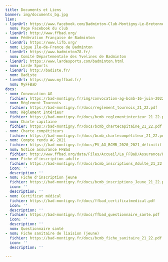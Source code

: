 ```yaml
---
title: Documents et Liens
banner: img/documents_bg.jpg
lien:
- lienUrl: https://www.facebook.com/Badminton-Club-Montigny-Le-Bretonneux-BCMB-1401352533418811/?ref=bookmarks
  nom: Page Facebook du club
- lienUrl: http://www.ffbad.org/
  nom: Fédération Française de Badminton
- lienUrl: https://www.lifb.org/
  nom: Ligue Ile-de-France de Badminton
- lienUrl: https://www.badminton78.fr/
  nom: Comité Départementale des Yvelines de Badminton
- lienUrl: https://www.lardesports.com/badminton.html
  nom: Larde Sports
- lienUrl: http://badiste.fr/
  nom: Badiste
- lienUrl: https://www.myffbad.fr/
  nom: MyFFBaD
docs:
- nom: Convocation AG
  fichier: https://bad-montigny.fr/img/convocation-ag-bcmb-16-juin-2022.pdf
- nom: Règlement Tournois
  fichier: https://bad-montigny.fr/docs/reglement_tournois_21_22.pdf
- nom: Règlement Intérieur
  fichier: https://bad-montigny.fr/docs/bcmb_reglementinterieur_21_22.pdf
- nom: Charte capitaine
  fichier: https://bad-montigny.fr/docs/bcmb_chartecapitaine_21_22.pdf
- nom: Charte compétiteurs
  fichier: https://bad-montigny.fr/docs/bcmb_chartecompétiteur_21_22.pdf
- nom: Compte rendu AG 2021
  fichier: https://bad-montigny.fr/docs/PV_AG_BCMB_2020_2021_définitif.pdf
- nom: Notice assurance FFBad
  fichier: http://www.ffbad.org/data/Files/Accueil/La_FFBaD/Assurance/FFBAD_-_Individuelle_Accident_2021-2022_-_Garanties_de_base_-_Options_IA.pdf
- nom: Fiche d'inscription adulte
  fichier: https://bad-montigny.fr/docs/bcmb_inscriptions_Adulte_21_22.pdf
  icon: ''
  description: ''
- nom: Fiche d'inscription jeune
  fichier: https://bad-montigny.fr/docs/bcmb_inscriptions_Jeune_21_22.pdf
  icon: ''
  description: ''
- nom: Certificat médical
  fichier: https://bad-montigny.fr/docs/ffbad_certificatmedical.pdf
  icon: ''
  description: ''
- fichier: https://bad-montigny.fr/docs/ffbad_questionnaire_sante.pdf
  icon: ''
  description: ''
  nom: Questionnaire santé
- nom: Fiche sanitaire de liaision (jeune)
  fichier: https://bad-montigny.fr/docs/bcmb_fiche_sanitaire_21_22.pdf
  icon: ''
  description: ''

---
```

